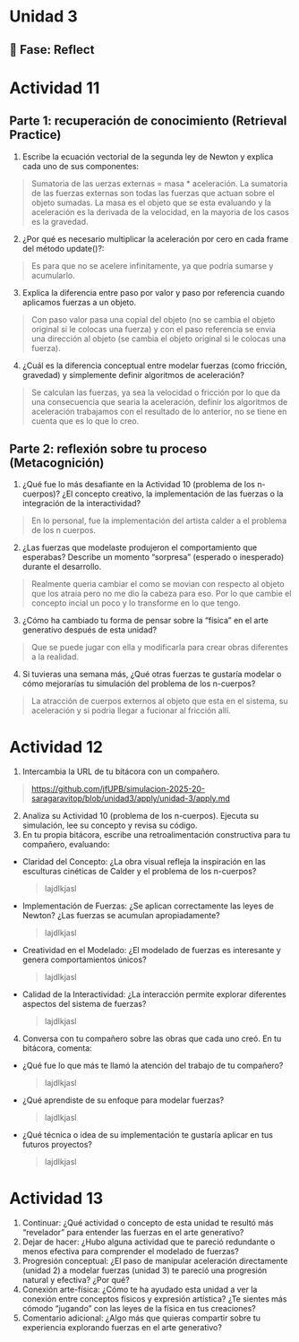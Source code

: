 # Unidad 3


## 🤔 Fase: Reflect

# Actividad 11

## Parte 1: recuperación de conocimiento (Retrieval Practice)

1. Escribe la ecuación vectorial de la segunda ley de Newton y explica cada uno de sus componentes: 
> Sumatoria de las uerzas externas = masa * aceleración. La sumatoria de las fuerzas externas son todas las fuerzas que actuan sobre el objeto sumadas. La masa es el objeto que se esta evaluando y la aceleración es la derivada de la velocidad, en la mayoria de los casos es la gravedad.

2. ¿Por qué es necesario multiplicar la aceleración por cero en cada frame del método update()?: 
> Es para que no se acelere infinitamente, ya que podría sumarse y acumularlo.

3. Explica la diferencia entre paso por valor y paso por referencia cuando aplicamos fuerzas a un objeto.
> Con paso valor pasa una copial del objeto (no se cambia el objeto original si le colocas una fuerza) y con el paso referencia se envia una dirección al objeto (se cambia el objeto original si le colocas una fuerza).

4. ¿Cuál es la diferencia conceptual entre modelar fuerzas (como fricción, gravedad) y simplemente definir algoritmos de aceleración?
> Se calculan las fuerzas, ya sea la velocidad o fricción por lo que da una consecuencia que searia la aceleración, definir los algoritmos de aceleración trabajamos con el resultado de lo anterior, no se tiene en cuenta que es lo que lo creo.

## Parte 2: reflexión sobre tu proceso (Metacognición)

1. ¿Qué fue lo más desafiante en la Actividad 10 (problema de los n-cuerpos)? ¿El concepto creativo, la implementación de las fuerzas o la integración de la interactividad?
> En lo personal, fue la implementación del artista calder a el problema de los n cuerpos.

2. ¿Las fuerzas que modelaste produjeron el comportamiento que esperabas? Describe un momento “sorpresa” (esperado o inesperado) durante el desarrollo.
> Realmente queria cambiar el como se movian con respecto al objeto que los atraia pero no me dio la cabeza para eso. Por lo que cambie el concepto incial un poco y lo transforme en lo que tengo.

3. ¿Cómo ha cambiado tu forma de pensar sobre la “física” en el arte generativo después de esta unidad?
> Que se puede jugar con ella y modificarla para crear obras diferentes a la realidad.

4. Si tuvieras una semana más, ¿Qué otras fuerzas te gustaría modelar o cómo mejorarías tu simulación del problema de los n-cuerpos?
> La atracción de cuerpos externos al objeto que esta en el sistema, su aceleración y si podria llegar a fucionar al fricción allí.

# Actividad 12

1. Intercambia la URL de tu bitácora con un compañero.
> https://github.com/jfUPB/simulacion-2025-20-saragaravitop/blob/unidad3/apply/unidad-3/apply.md 
2. Analiza su Actividad 10 (problema de los n-cuerpos). Ejecuta su simulación, lee su concepto y revisa su código.
3. En tu propia bitácora, escribe una retroalimentación constructiva para tu compañero, evaluando:
  - Claridad del Concepto: ¿La obra visual refleja la inspiración en las esculturas cinéticas de Calder y el problema de los n-cuerpos?
    > lajdlkjasl
  - Implementación de Fuerzas: ¿Se aplican correctamente las leyes de Newton? ¿Las fuerzas se acumulan apropiadamente?
    > lajdlkjasl
  - Creatividad en el Modelado: ¿El modelado de fuerzas es interesante y genera comportamientos únicos?
    > lajdlkjasl
  - Calidad de la Interactividad: ¿La interacción permite explorar diferentes aspectos del sistema de fuerzas?
    > lajdlkjasl
4. Conversa con tu compañero sobre las obras que cada uno creó. En tu bitácora, comenta:
  - ¿Qué fue lo que más te llamó la atención del trabajo de tu compañero?
    > lajdlkjasl
  - ¿Qué aprendiste de su enfoque para modelar fuerzas?
    > lajdlkjasl
  - ¿Qué técnica o idea de su implementación te gustaría aplicar en tus futuros proyectos?
    > lajdlkjasl

# Actividad 13

1. Continuar: ¿Qué actividad o concepto de esta unidad te resultó más “revelador” para entender las fuerzas en el arte generativo?
2. Dejar de hacer: ¿Hubo alguna actividad que te pareció redundante o menos efectiva para comprender el modelado de fuerzas?
3. Progresión conceptual: ¿El paso de manipular aceleración directamente (unidad 2) a modelar fuerzas (unidad 3) te pareció una progresión natural y efectiva? ¿Por qué?
4. Conexión arte-física: ¿Cómo te ha ayudado esta unidad a ver la conexión entre conceptos físicos y expresión artística? ¿Te sientes más cómodo “jugando” con las leyes de la física en tus creaciones?
5. Comentario adicional: ¿Algo más que quieras compartir sobre tu experiencia explorando fuerzas en el arte generativo?






